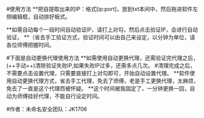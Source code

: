 #使用方法
**把自提取出来的IP：格式[ip:port]，放到txt本间中，然后拖进软件左侧编辑框，自动排好板式。

**如需自动每个一段时间自动验证IP，请打上对勾，然后点击验证IP，会进行自动验证，
**（省去手工验证方式，验证时间可以由自己来设定，以分钟为单位，请各位师傅把握时间。

#下面是自动更换代理使用方法
**如需使用自动更换代理，还需验证完代理之后，(++手动++)清除验证失败IP,如果失败IP过多，还需多点几次。
#清理完成之后，不需要点击设置代理，只需要直接打上对勾即可，开始自动设置代理。
**软件使用自动更换代理方式，省去手工代理，免去了师傅，老是手工更换代理，太麻烦，免去了一直是这个代理而被怀疑。
**这个时间被我固定了，一分钟更换一回，自动为师傅挂好代理，不能自行设定时间。

#作者：未命名安全团队：JK1706